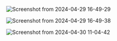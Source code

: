 
![Screenshot from 2024-04-29 16-49-29](https://github.com/dduygubaran/AngularProjects/assets/83429611/0e71908f-d855-4661-b62a-2f72a90ccbd1)

![Screenshot from 2024-04-29 16-49-38](https://github.com/dduygubaran/AngularProjects/assets/83429611/3f8e069c-9541-431d-9847-77312572214a)

![Screenshot from 2024-04-30 11-04-42](https://github.com/dduygubaran/AngularProjects/assets/83429611/b70e9ca6-c2ab-4b5c-ae65-44d3ef4ec1f7)
